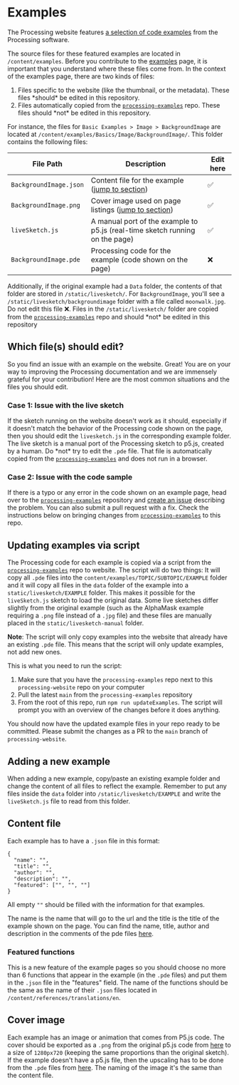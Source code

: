 # Examples

The Processing website features [a selection of code examples](https://processing.org/examples) from the Processing software.

The source files for these featured examples are located in `/content/examples`. Before you contribute to the [examples](https://processing.org/examples) page, it is important that you understand where these files come from. In the context of the examples page, there are two kinds of files:

1. Files specific to the website (like the thumbnail, or the metadata). These files \*should* be edited in this repository.
1. Files automatically copied from the [`processing-examples`](https://github.com/processing/processing-examples) repo. These files should \*not* be edited in this repository. 

For instance, the files for `Basic Examples > Image > BackgroundImage` are located at `/content/examples/Basics/Image/BackgroundImage/`. This folder contains the following files:

| File Path                | Description                                                       | Edit here  |
|--------------------------|-------------------------------------------------------------------|------------|
| `BackgroundImage.json`   | Content file for the example ([jump to section](#content-file))                                 | ✅        |
| `BackgroundImage.png`    | Cover image used on page listings ([jump to section](#cover-image))                            | ✅        |
| `liveSketch.js`          | A manual port of the example to p5.js (real-time sketch running on the page)  | ✅        |
| `BackgroundImage.pde`    | Processing code for the example (code shown on the page)          | ❌        |

Additionally, if the original example had a `Data` folder, the contents of that folder are stored in `/static/livesketch/`. For `BackgroundImage`, you'll see a `/static/livesketch/backgroundimage` folder with a file called `moonwalk.jpg`. Do not edit this file ❌. Files in the `/static/livesketch/` folder are copied from the [`processing-examples`](https://github.com/processing/processing-examples) repo and should \*not* be edited in this repository

## Which file(s) should edit?

So you find an issue with an example on the website. Great! You are on your way to improving the Processing documentation and we are immensely grateful for your contribution! Here are the most common situations and the files you should edit.

### Case 1: Issue with the live sketch
If the sketch running on the website doesn't work as it should, especially if it doesn't match the behavior of the Processing code shown on the page, then you should edit the `livesketch.js` in the corresponding example folder. The live sketch is a manual port of the Processing sketch to p5.js, created by a human. Do \*not* try to edit the `.pde` file. That file is automatically copied from the [`processing-examples`](https://github.com/processing/processing-examples) and does not run in a browser.

### Case 2: Issue with the code sample
If there is a typo or any error in the code shown on an example page, head over to the [`processing-examples`](https://github.com/processing/processing-examples) repository and [create an issue](https://github.com/processing/processing-examples/issues) describing the problem. You can also submit a pull request with a fix. Check the instructions below on bringing changes from [`processing-examples`](https://github.com/processing/processing-examples) to this repo.

## Updating examples via script

The Processing code for each example is copied via a script from the [`processing-examples`](https://github.com/processing/processing-examples) repo to website. The script will do two things: It will copy all `.pde` files into the `content/examples/TOPIC/SUBTOPIC/EXAMPLE` folder and it will copy all files in the `data` folder of the example into a `static/livesketch/EXAMPLE` folder. This makes it possible for the `liveSketch.js` sketch to load the original data. Some live sketches differ slightly from the original example (such as the AlphaMask example requiring a `.png` file instead of a `.jpg` file) and these files are manually placed in the `static/livesketch-manual` folder.

**Note**: The script will only copy examples into the website that already have an existing `.pde` file. This means that the script will only update examples, not add new ones.

This is what you need to run the script:

1. Make sure that you have the `processing-examples` repo next to this `processing-website` repo on your computer
1. Pull the latest `main` from the `processing-examples` repository
1. From the root of this repo, run `npm run updateExamples`. The script will prompt you with an overview of the changes before it does anything.

You should now have the updated example files in your repo ready to be committed. Please submit the changes as a PR to the `main` branch of `processing-website`.

## Adding a new example

When adding a new example, copy/paste an existing example folder and change the content of all files to reflect the example. Remember to put any files inside the `data` folder into `/static/livesketch/EXAMPLE` and write the `liveSketch.js` file to read from this folder.

## Content file

Each example has to have a `.json` file in this format:

```
{
  "name": "",
  "title": "",
  "author": "",
  "description": "",
  "featured": ["", "", ""]
}
```

All empty `""` should be filled with the information for that examples.

The name is the name that will go to the url and the title is the title of the example shown on the page. You can find the name, title, author and description in the comments of the pde files [here](https://github.com/processing/processing-docs/tree/master/content/examples).

### Featured functions

This is a new feature of the example pages so you should choose no more than 6 functions that appear in the example (in the `.pde` files) and put them in the `.json` file in the "features" field. The name of the functions should be the same as the name of their `.json` files located in `/content/references/translations/en`.

## Cover image

Each example has an image or animation that comes from P5.js code. The cover should be exported as a `.png` from the original p5.js code from [here](https://github.com/processing/processing-docs/tree/master/content/examples_p5) to a size of `1280px720` (keeping the same proportions than the original sketch). If the example doesn't have a p5.js file, then the upscaling has to be done from the `.pde` files from [here](https://github.com/processing/processing-docs/tree/master/content/examples). The naming of the image it's the same than the content file.
